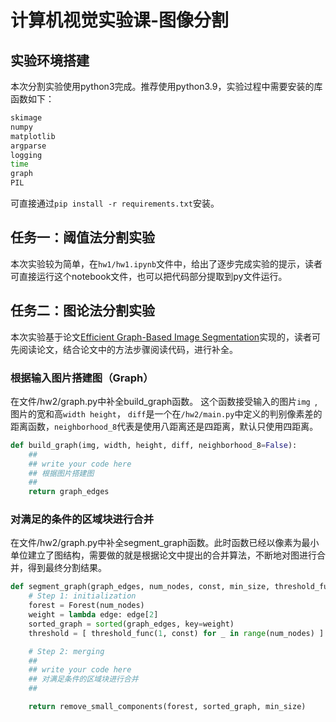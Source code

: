 # 计算机视觉实验课-图像分割
## 实验环境搭建
本次分割实验使用python3完成。推荐使用python3.9，实验过程中需要安装的库函数如下：

```bash
skimage
numpy
matplotlib
argparse
logging
time
graph
PIL
```

可直接通过`pip install -r requirements.txt`安装。

## 任务一：阈值法分割实验
本次实验较为简单，在`hw1/hw1.ipynb`文件中，给出了逐步完成实验的提示，读者可直接运行这个notebook文件，也可以把代码部分提取到py文件运行。

## 任务二：图论法分割实验
本次实验基于论文[Efficient Graph-Based Image Segmentation](http://people.cs.uchicago.edu/~pff/papers/seg-ijcv.pdf)实现的，读者可先阅读论文，结合论文中的方法步骤阅读代码，进行补全。

### 根据输入图片搭建图（Graph）
在文件/hw2/graph.py中补全build_graph函数。
这个函数接受输入的图片`img `, 图片的宽和高`width height`， `diff`是一个在`/hw2/main.py`中定义的判别像素差的距离函数，`neighborhood_8`代表是使用八距离还是四距离，默认只使用四距离。
```python
def build_graph(img, width, height, diff, neighborhood_8=False):
    ## 
    ## write your code here
    ## 根据图片搭建图
    ##
    return graph_edges
```

### 对满足的条件的区域块进行合并
在文件/hw2/graph.py中补全segment_graph函数。此时函数已经以像素为最小单位建立了图结构，需要做的就是根据论文中提出的合并算法，不断地对图进行合并，得到最终分割结果。
```python
def segment_graph(graph_edges, num_nodes, const, min_size, threshold_func):
    # Step 1: initialization
    forest = Forest(num_nodes)
    weight = lambda edge: edge[2]
    sorted_graph = sorted(graph_edges, key=weight)
    threshold = [ threshold_func(1, const) for _ in range(num_nodes) ]

    # Step 2: merging
    ## 
    ## write your code here
    ## 对满足条件的区域块进行合并
    ##

    return remove_small_components(forest, sorted_graph, min_size)


```